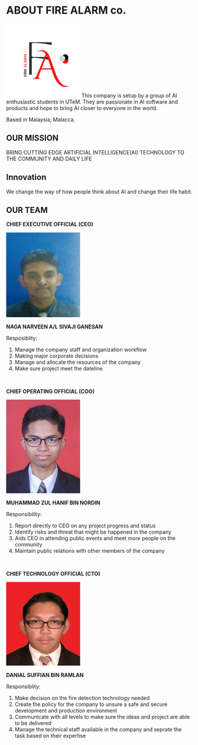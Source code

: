 # ABOUT FIRE ALARM co.
<img src="assets/logo.png" width="200" height="auto" />
This company is setup by a group of AI enthusiastic students in UTeM. They are passionate in AI software and products and hope to bring AI closer to everyone in the world.

Based in Malaysia, Malacca. 

## OUR MISSION
BRING CUTTING EDGE ARTIFICIAL INTELLIGENCE(AI) TECHNOLOGY TO THE COMMUNITY AND DAILY LIFE

## Innovation
We change the way of how people think about AI and change their life habit. 

## OUR TEAM
**CHIEF EXECUTIVE OFFICIAL (CEO)**

<img src="assets/naga.jpg" width="200" height="auto" />

**NAGA NARVEEN A/L SIVAJI GANESAN**

Resposiblity:
1. Manage the company staff and organization workflow
2. Making major corporate decisions 
3. Manage and allocate the resources of the company
4. Make sure project meet the dateline

<br>

**CHIEF OPERATING OFFICIAL (COO)**

<img src="assets/zul.jpg" width="200" height="auto" />

**MUHAMMAD ZUL HANIF BIN NORDIN**

Responsibility:
1. Report directly to CEO on any project progress and status
2. Identify risks and threat that might be happened in the company
3. Aids CEO in attending public events and meet more people on the community
4. Maintain public relations with other members of the company

<br>

**CHIEF TECHNOLOGY OFFICIAL (CTO)**

<img src="assets/daniel.jpg" width="200" height="auto" />

**DANIAL SUFFIAN BIN RAMLAN**

Responsiblity:
1. Make decision on the fire detection technology needed
2. Create the policy for the company to unsure a safe and secure development and production environment
3. Communicate with all levels to make sure the ideas and project are able to be delivered
4. Manage the technical staff available in the company and seprate the task based on their expertise
